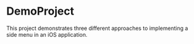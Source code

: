 # DemoProject
This project demonstrates three different approaches to implementing a side menu in an iOS application.
